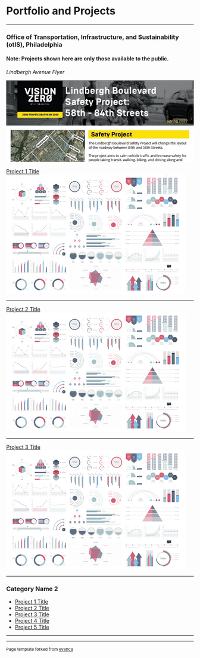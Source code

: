 # Portfolio and Projects

---

### Office of Transportation, Infrastructure, and Sustainability (otIS), Philadelphia
#### Note: Projects shown here are only those available to the public.

*Lindbergh Avenue Flyer*

[![Lindbergh Avenue Flyer](
images/lindbergh_flyer.jpg
"Lindbergh Avenue Flyer")
](https://github.com/zoenyoo/Portfolio/raw/master/pdf/Lindbergh_Flyer.pdf)

[Project 1 Title](/sample_page)
<img src="images/dummy_thumbnail.jpg?raw=true"/>

---
[Project 2 Title](/pdf/sample_presentation.pdf)
<img src="images/dummy_thumbnail.jpg?raw=true"/>

---
[Project 3 Title](http://example.com/)
<img src="images/dummy_thumbnail.jpg?raw=true"/>

---

### Category Name 2

- [Project 1 Title](http://example.com/)
- [Project 2 Title](http://example.com/)
- [Project 3 Title](http://example.com/)
- [Project 4 Title](http://example.com/)
- [Project 5 Title](http://example.com/)

---




---
<p style="font-size:11px">Page template forked from <a href="https://github.com/evanca/quick-portfolio">evanca</a></p>
<!-- Remove above link if you don't want to attibute -->

